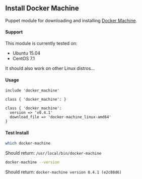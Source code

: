 ## Install Docker Machine

Puppet module for downloading and installing [Docker Machine](https://docs.docker.com/machine/install-machine/).

#### Support

This module is currently tested on:

* Ubuntu 15.04
* CentOS 7.1

It should also work on other Linux distros...

#### Usage
```puppet
include 'docker_machine'
```
```puppet
class { 'docker_machine': }
```
```puppet
class { 'docker_machine': 
  version => 'v0.4.1'
  download_file => 'docker-machine_linux-amd64'
}
```

#### Test Install
```sh
which docker-machine 
```
Should return: `/usr/local/bin/docker-machine`

```sh
docker-machine --version
```
Should return: `docker-machine version 0.4.1 (e2c88d6)`